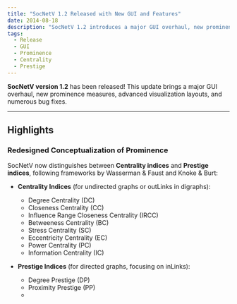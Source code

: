 ```yaml
---
title: "SocNetV 1.2 Released with New GUI and Features"
date: 2014-08-18
description: "SocNetV 1.2 introduces a major GUI overhaul, new prominence measures, visualization layouts, and significant bug fixes."
tags:
  - Release
  - GUI
  - Prominence
  - Centrality
  - Prestige
---
```


**SocNetV version 1.2** has been released! This update brings a major GUI overhaul, new prominence measures, advanced visualization layouts, and numerous bug fixes.

---

## Highlights

### Redesigned Conceptualization of Prominence

SocNetV now distinguishes between **Centrality indices** and **Prestige indices**, following frameworks by Wasserman & Faust and Knoke & Burt:

- **Centrality Indices** (for undirected graphs or outLinks in digraphs):
  - Degree Centrality (DC)
  - Closeness Centrality (CC)
  - Influence Range Closeness Centrality (IRCC)
  - Betweeness Centrality (BC)
  - Stress Centrality (SC)
  - Eccentricity Centrality (EC)
  - Power Centrality (PC)
  - Information Centrality (IC)

- **Prestige Indices** (for directed graphs, focusing on inLinks):
  - Degree Prestige (DP)
  - Proximity Prestige (PP)
  -
